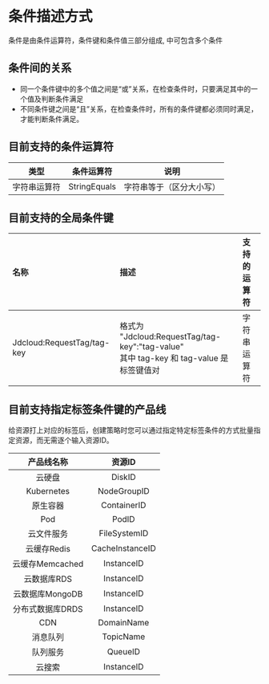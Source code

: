 # 条件描述方式

条件是由条件运算符，条件键和条件值三部分组成, <Condition Block> 中可包含多个条件

## 条件间的关系

 - 同一个条件键中的多个值之间是“或”关系，在检查条件时，只要满足其中的一个值及判断条件满足
 - 不同条件键之间是“且”关系，在检查条件时，所有的条件键都必须同时满足，才能判断条件满足。

## 目前支持的条件运算符

|  类型| 条件运算符|说明|
|:----------:|:-----------------:|:-----------------:|
|  字符串运算符  |  StringEquals |字符串等于（区分大小写）|

## 目前支持的全局条件键

 | 名称 |描述 |支持的运算符 |
| :----------------- |:---------- | :----------------- |
 |Jdcloud:RequestTag/tag-key|格式为 "Jdcloud:RequestTag/tag-key":"tag-value"<Br>其中 tag-key 和 tag-value 是标签键值对|字符串运算符|
 
 ## 目前支持指定标签条件键的产品线
 
给资源打上对应的标签后，创建策略时您可以通过指定特定标签条件的方式批量指定资源，而无需逐个输入资源ID。

  | 产品线名称  | 资源ID|
| :-----------------:|:-----------------: |
 |云硬盘|DiskID|
  |Kubernetes|NodeGroupID|
| 原生容器  | ContainerID  |
 | Pod  | PodID  |
  |云文件服务 | FileSystemID  |
 |  云缓存Redis | CacheInstanceID  |
|  云缓存Memcached | InstanceID  |
|  云数据库RDS | InstanceID  |
 |  云数据库MongoDB | InstanceID  |
|  分布式数据库DRDS|  InstanceID |
|  CDN | DomainName|
| 消息队列  |TopicName   |
| 队列服务  | QueueID  |
|  云搜索 | InstanceID  |
